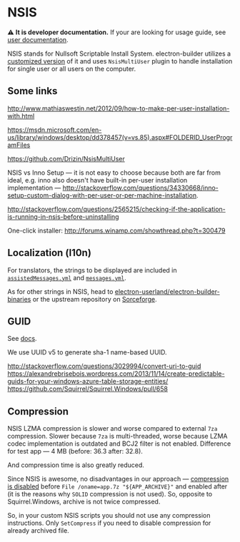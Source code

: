 # NSIS

⚠️ **It is developer documentation.** If your are looking for usage guide, see [user documentation](https://electron.build/configuration/nsis).

NSIS stands for Nullsoft Scriptable Install System. electron-builder utilizes a [customized version](https://github.com/electron-userland/electron-builder-binaries) of it and uses `NsisMultiUser` plugin to handle installation for single user or all users on the computer.

## Some links
http://www.mathiaswestin.net/2012/09/how-to-make-per-user-installation-with.html

https://msdn.microsoft.com/en-us/library/windows/desktop/dd378457(v=vs.85).aspx#FOLDERID_UserProgramFiles

https://github.com/Drizin/NsisMultiUser

NSIS vs Inno Setup — it is not easy to choose because both are far from ideal, e.g. inno also doesn't have built-in per-user installation implementation — http://stackoverflow.com/questions/34330668/inno-setup-custom-dialog-with-per-user-or-per-machine-installation.

http://stackoverflow.com/questions/2565215/checking-if-the-application-is-running-in-nsis-before-uninstalling

One-click installer: http://forums.winamp.com/showthread.php?t=300479

## Localization (l10n)

For translators, the strings to be displayed are included in [`assistedMessages.yml`](https://github.dev/l10n-tw/electron-builder/blob/master/packages/app-builder-lib/templates/nsis/assistedMessages.yml) and [`messages.yml`](https://github.dev/l10n-tw/electron-builder/blob/master/packages/app-builder-lib/templates/nsis/messages.yml).

As for other strings in NSIS, head to [electron-userland/electron-builder-binaries](https://github.com/electron-userland/electron-builder-binaries) or the upstream repository on [Sorceforge](https://sourceforge.net/p/nsis/code/HEAD/tree/).

## GUID
See [docs](https://electron.build/configuration/nsis).

We use UUID v5 to generate sha-1 name-based UUID.

http://stackoverflow.com/questions/3029994/convert-uri-to-guid
https://alexandrebrisebois.wordpress.com/2013/11/14/create-predictable-guids-for-your-windows-azure-table-storage-entities/
https://github.com/Squirrel/Squirrel.Windows/pull/658

## Compression

NSIS LZMA compression is slower and worse compared to external `7za` compression. Slower because `7za` is multi-threaded, worse because LZMA codec implementation is outdated and BCJ2 filter is not enabled.
Difference for test app — 4 MB (before: 36.3 after: 32.8).

And compression time is also greatly reduced.

Since NSIS is awesome, no disadvantages in our approach — [compression is disabled](http://nsis.sourceforge.net/Reference/SetCompress) before `File /oname=app.7z "${APP_ARCHIVE}"` and enabled after (it is the reasons why `SOLID` compression is not used).
So, opposite to Squirrel.Windows, archive is not twice compressed.

So, in your custom NSIS scripts you should not use any compression instructions. Only `SetCompress` if you need to disable compression for already archived file.


